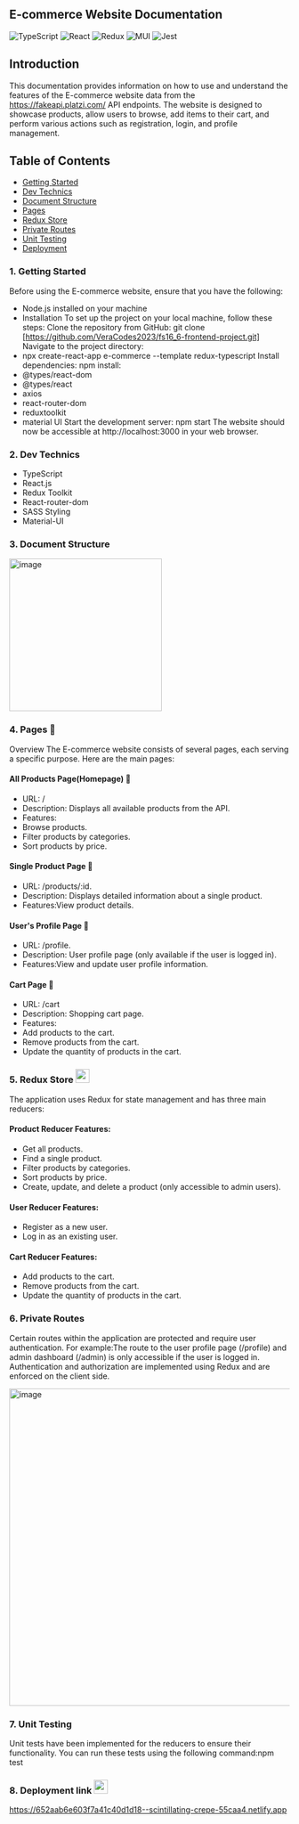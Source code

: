 ## E-commerce Website Documentation
![TypeScript](https://img.shields.io/badge/typescript-%23007ACC.svg?style=for-the-badge&logo=typescript&logoColor=white)
![React](https://img.shields.io/badge/react-%2320232a.svg?style=for-the-badge&logo=react&logoColor=%2361DAFB)
![Redux](https://img.shields.io/badge/redux-%23593d88.svg?style=for-the-badge&logo=redux&logoColor=white)
![MUI](https://img.shields.io/badge/MUI-%230081CB.svg?style=for-the-badge&logo=mui&logoColor=white)
![Jest](https://img.shields.io/badge/-jest-%23C21325?style=for-the-badge&logo=jest&logoColor=white)

## Introduction
This documentation provides information on how to use and understand the features of the E-commerce website data from the https://fakeapi.platzi.com/ API endpoints. The website is designed to showcase products, allow users to browse, add items to their cart, and perform various actions such as registration, login, and profile management.

## Table of Contents
- [Getting Started](#1-Getting-Started)
- [Dev Technics](#2-Dev-Technics)
- [Document Structure](#3-Document-Structure) 
- [Pages](#4-Pages)
- [Redux Store](#5-Redux-Store)
- [Private Routes](#6-Private-Routes)
- [Unit Testing](#7-Unit-Testing)
- [Deployment](#8-Deployment-link)

### 1. Getting Started
Before using the E-commerce website, ensure that you have the following:
- Node.js installed on your machine    
- Installation
To set up the project on your local machine, follow these steps:
Clone the repository from GitHub: git clone [https://github.com/VeraCodes2023/fs16_6-frontend-project.git]
Navigate to the project directory: 
- npx create-react-app e-commerce --template redux-typescript
Install dependencies: npm install:
- @types/react-dom
- @types/react
- axios
- react-router-dom 
- reduxtoolkit 
- material UI
Start the development server: npm start
The website should now be accessible at http://localhost:3000 in your web browser.

### 2. Dev Technics
- TypeScript
- React.js 
- Redux Toolkit 
- React-router-dom 
- SASS Styling
- Material-UI 


### 3. Document Structure
<img width="274" alt="image" src="https://github.com/VeraCodes2023/fs16_6-frontend-project/assets/130740510/39d5d972-6680-4ff4-859e-e505f77cc455">     

### 4. Pages 📄
Overview
The E-commerce website consists of several pages, each serving a specific purpose. Here are the main pages:
#### All Products Page(Homepage) 📄
- URL: / <br>
- Description: Displays all available products from the API.
- Features:
- Browse products.
- Filter products by categories.
- Sort products by price.
#### Single Product Page 📄
- URL: /products/:id.<br>
- Description: Displays detailed information about a single product.
- Features:View product details.
#### User's Profile Page 📄
- URL: /profile.<br>
- Description: User profile page (only available if the user is logged in).
- Features:View and update user profile information.
#### Cart Page 📄
- URL: /cart <br>
- Description: Shopping cart page.
- Features:
- Add products to the cart.
- Remove products from the cart.
- Update the quantity of products in the cart.

### 5. Redux Store <img src="https://github.com/VeraCodes2023/fs16_6-frontend-project/assets/130740510/4e2c9c75-20a5-486b-94fe-17798a0f0b82" width="25" height="25"> 
The application uses Redux for state management and has three main reducers:

#### Product Reducer Features:
- Get all products.
- Find a single product.
- Filter products by categories.
- Sort products by price.
- Create, update, and delete a product (only accessible to admin users).
  
#### User Reducer Features:
- Register as a new user.
- Log in as an existing user.

#### Cart Reducer Features:
- Add products to the cart.
- Remove products from the cart.
- Update the quantity of products in the cart.

### 6. Private Routes

Certain routes within the application are protected and require user authentication. For example:The route to the user profile page (/profile) and admin dashboard (/admin) is only accessible if the user is logged in. Authentication and authorization are implemented using Redux and are enforced on the client side.

<img width="570" alt="image" src="https://github.com/VeraCodes2023/fs16_6-frontend-project/assets/130740510/89bff96a-d753-49aa-a6c2-aff581339b1b">

### 7. Unit Testing
Unit tests have been implemented for the reducers to ensure their functionality. You can run these tests using the following command:npm test

### 8. Deployment link <img src="https://github.com/VeraCodes2023/fs16_6-frontend-project/assets/130740510/1c758eaf-8fd5-417f-a187-281ebc37556f" width="25" height="25">

https://652aab6e603f7a41c40d1d18--scintillating-crepe-55caa4.netlify.app


